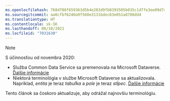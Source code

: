 ```yaml
---
ms.openlocfilehash: 768d708f659363d5b4e283d9fb0393505b035c1d7fe3ee09d74ea17eab87a8f0
ms.sourcegitcommit: aa0cfbf6240a9f560e3131bdec63e051a8786dd4
ms.translationtype: HT
ms.contentlocale: sk-SK
ms.lasthandoff: 08/10/2021
ms.locfileid: "7031630"
---
```

> [!NOTE]
> S účinnosťou od novembra 2020:
> - Služba Common Data Service sa premenovala na Microsoft Dataverse. [Ďalšie informácie](https://aka.ms/PAuAppBlog)
> - Niektorá terminológia v službe Microsoft Dataverse sa aktualizovala. Napríklad, *entita* je teraz *tabuľka* a *pole* je teraz *stĺpec*. [Ďalšie informácie](/powerapps/maker/data-platform/data-platform-intro)
>
> Tento článok sa čoskoro aktualizuje, aby odrážal najnovšiu terminológiu.